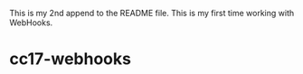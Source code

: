 This is my 2nd append to the README file.
This is my first time working with WebHooks.
# cc17-webhooks
